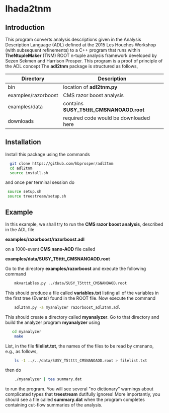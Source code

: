 # lhada2tnm

## Introduction

This program converts analysis descriptions given in the Analysis
Description Language (ADL) defined at the 2015 Les Houches Workshop
(with subsequent refinements) to a C++ program that runs within
__TheNtupleMaker__ (TNM) ROOT n-tuple analysis framework developed by Sezen Sekmen and Harrison Prosper. This program is a proof of principle of the ADL concept The __adl2tnm__
package is structured as follows,

| __Directory__  | __Description__                   |
| --------|-------------------|
| bin           |  location of __adl2tnm.py__                                  |
| examples/razorboost |  CMS razor boost analysis |
| examples/data           |  contains __SUSY\_T5tttt\_CMSNANOAOD.root__ |
| downloads   | required code would be downloaded here |

## Installation

Install this package using the commands
```bash
  git clone https://github.com/hbprosper/adl2tnm
  cd adl2tnm
  source install.sh
  ```
and once per terminal session do
```bash
 source setup.sh
 source treestream/setup.sh
```

## Example
In this example, we shall try to run the __CMS razor boost  analysis__,
described in the ADL file 

__examples/razorboost/razorboost.adl__ 

on a 1000-event __CMS nano-AOD__ file called 

__examples/data/SUSY\_T5tttt\_CMSNANOAOD.root__

Go to the directory __examples/razorboost__  and execute the following
command
```bash
	mkvariables.py ../data/SUSY_T5tttt_CMSNANOAOD.root
```
This should produce a file called __variables.txt__ listing all of the
variables in the first tree (Events) found in the ROOT file.  Now execute the command
```bash
	adl2tnm.py -a myanalyzer razorboost_adl2tnm.adl
```
This should create a directory called __myanalyzer__. Go to that
directory and build the analyzer program __myanalyzer__ using
```bash
   cd myanalyzer
	make
```
List, in the file __filelist.txt__, the names of the files to be read by cmsnano,
e.g., as follows,
```bash
	ls -1 ../../data/SUSY_T5tttt_CMSNANOAOD.root > filelist.txt
```
then do
```bash
	./myanalyzer | tee summary.dat
```
to run the  program.
You will see several "no dictionary" warnings about complicated types that
__treestream__ dutifully ignores! More importantly, you should see a file called
__summary.dat__ when the program completes containing cut-flow
summaries of the analysis.

